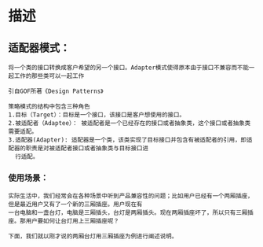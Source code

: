 
# 描述

## 适配器模式：

    将一个类的接口转换成客户希望的另一个接口。Adapter模式使得原本由于接口不兼容而不能一起工作的那些类可以一起工作
    
    引自GOF所著《Design Patterns》
    
    策略模式的结构中包含三种角色
    1.目标（Target）：目标是一个接口，该接口是客户想使用的接口。
    2.被适配者（Adaptee）： 被适配者是一个已经存在的接口或者抽象类，这个接口或者抽象类需要适配。
    3.适配器(Adapter): 适配器是一个类，该类实现了目标接口并包含有被适配者的引用，即适配器的职责是对被适配者接口或者抽象类与目标接口进
      行适配。

### 使用场景：
    实际生活中，我们经常会在各种场景中听到产品兼容性的问题；比如用户已经有一个两厢插座，但是最近用户又有了一个新的三厢插座。用户现在有
    一台电脑和一盏台灯，电脑是三厢插头，台灯是两厢插头。现在两厢插座坏了，所以只有三厢插座。那用户要如何让台灯用上三厢插座呢？
    
    下面，我们就以刚才说的两厢台灯用三厢插座为例进行阐述说明。